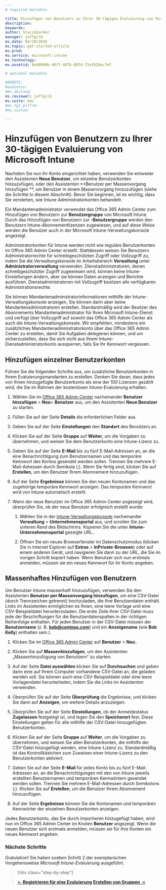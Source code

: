 ```yaml
---
# required metadata

title: Hinzufügen von Benutzern zu Ihrer 30-tägigen Evaluierung von Microsoft Intune | Microsoft Intune
description:
keywords:
author: Staciebarker
manager: jeffgilb
ms.date: 04/28/2016
ms.topic: get-started-article
ms.prod:
ms.service: microsoft-intune
ms.technology:
ms.assetid: 9e40999b-46f7-447b-8974-72af82bec7ef

# optional metadata

#ROBOTS:
#audience:
#ms.devlang:
ms.reviewer: jeffgilb
ms.suite: ems
#ms.tgt_pltfrm:
#ms.custom:

---
```


# Hinzufügen von Benutzern zu Ihrer 30-tägigen Evaluierung von Microsoft Intune
Nachdem Sie nun Ihr Konto eingerichtet haben, verwenden Sie entweder den Assistenten **Neue Benutzer**, um einzelne Benutzerkonten hinzuzufügen, oder den Assistenten **Benutzer per Massenvorgang hinzufügen **, um Benutzer in einem Massenvorgang hinzuzufügen (siehe die Schritte in diesem Abschnitt).  Bevor Sie beginnen, ist es wichtig, dass Sie verstehen, wie Intune Administratorkonten behandelt.

Ein Mandantenadministrator verwendet das Office 365 Admin Center zum Hinzufügen von Benutzern zur **Benutzergruppe** von Microsoft Intune. Durch das Hinzufügen von Benutzern zur **-Benutzergruppe** werden den Benutzern Intune-Abonnementlizenzen zugewiesen, und auf diese Weise werden die Benutzer auch in der Microsoft Intune-Verwaltungskonsole angezeigt.

Administratorkonten für Intune werden nicht wie reguläre Benutzerkonten im Office 365 Admin Center erstellt. Stattdessen weisen Sie Benutzern Administratorrechte für schreibgeschützten Zugriff oder Vollzugriff zu, indem Sie die Verwaltungskonsole im Arbeitsbereich **Verwaltung** unter **Administratorverwaltung** verwenden. Dienstadministratoren, denen schreibgeschützter Zugriff zugewiesen wird, können keine Intune-Einstellungen ändern, aber sie können Daten anzeigen und Berichte ausführen. Dienstadministratoren mit Vollzugriff besitzen alle verfügbaren Administrationsrechte.

Sie können Mandantenadministratorinformationen mithilfe der Intune-Verwaltungskonsole anzeigen, Sie können darin aber keine Mandantenadministratoren erstellen. Standardmäßig wird der Besitzer des Abonnements Mandantenadministrator für Ihren Microsoft Intune-Dienst und verfügt über Vollzugriff auf sowohl das Office 365 Admin Center als auch die Intune-Verwaltungskonsole. Wir empfehlen, mindestens ein zusätzliches Mandantenadministratorkonto über das Office 365 Admin Center zu erstellen, damit Sie Aufgaben delegieren können, und um sicherzustellen, dass Sie sich nicht aus Ihrem Intune-Dienstadministratorkonto aussperren, falls Sie Ihr Kennwort vergessen.

## Hinzufügen einzelner Benutzerkonten
Führen Sie die folgenden Schritte aus, um zusätzliche Benutzerkonten in Ihrem Evaluierungsmandanten zu erstellen. Denken Sie daran, dass jedes von Ihnen hinzugefügte Benutzerkonto als eine der 100 Lizenzen gezählt wird, die Sie im Rahmen der kostenlosen Intune-Evaluierung erhalten.

1.  Wählen Sie im [Office 365 Admin Center](http://go.microsoft.com/fwlink/p/?LinkId=698854) nacheinander **Benutzer hinzufügen** &gt; **Neu**&gt; **Benutzer** aus, um den Assistenten **Neue Benutzer** zu starten.

2.  Füllen Sie auf der Seite **Details** die erforderlichen Felder aus.

3.  Geben Sie auf der Seite **Einstellungen** den **Standort** des Benutzers an.

4.  Klicken Sie auf der Seite **Gruppe** auf **Weiter**, um die Vorgaben zu übernehmen, und weisen Sie dem Benutzerkonto eine Intune-Lizenz zu.

5.  Geben Sie auf der Seite **E-Mail** bis zu fünf E-Mail-Adressen an, an die eine Benachrichtigung zum Benutzernamen und das temporäre Kennwort des Kontos gesendet werden sollen. Trennen Sie mehrere E-Mail-Adressen durch Semikola (;). Wenn Sie fertig sind, klicken Sie auf **Erstellen**, um den Benutzer Ihrem Abonnement hinzuzufügen.

6.  Auf der Seite **Ergebnisse** können Sie den neuen Kontonamen und das zugehörige temporäre Kennwort anzeigen. Das temporäre Kennwort wird von Intune automatisch erstellt.

7.  Wenn der neue Benutzer im Office 365 Admin Center angezeigt wird, überprüfen Sie, ob der neue Benutzer erfolgreich erstellt wurde:

    1.  Wählen Sie in der [Intune-Verwaltungskonsole](https://manage.microsoft.com/) nacheinander **Verwaltung** &gt; **Unternehmensportal** aus, und scrollen Sie zum unteren Rand des Bildschirms. Kopieren Sie die unter **Intune-Unternehmensportal** gezeigte URL..

    2.  Öffnen Sie ein neues Browserfenster im Datenschutzmodus (klicken Sie in Internet Explorer auf **Extras** &gt; **InPrivate-Browsen**) oder auf einem anderen Gerät, und navigieren Sie dann zu der URL, die Sie im vorigen Schritt kopiert haben. Wenn Benutzer sich nun erstmals anmelden, müssen sie ein neues Kennwort für ihr Konto angeben.

## Massenhaftes Hinzufügen von Benutzern
Um Benutzer Intune massenhaft hinzuzufügen, verwenden Sie den Assistenten **Benutzer per Massenvorgang hinzufügen**, um eine CSV-Datei (durch Trennzeichen getrennt) hochzuladen, die Ihre Benutzerdaten enthält. Links im Assistenten ermöglichen es Ihnen, eine leere Vorlage und eine CSV-Beispieldatei herunterzuladen. Die erste Zeile Ihrer CSV-Datei muss jede der Beschriftungen für die Benutzerdatenspalten in der richtigen Reihenfolge enthalten. Für jeden Benutzer in der CSV-Datei müssen der **Benutzername** (z. B. **bob@contoso.com**) und ein **Anzeigename** (wie **Bob Kelly**) enthalten sein.).

1.  Klicken Sie im [Office 365 Admin Center](http://go.microsoft.com/fwlink/p/?LinkId=698854) auf **Benutzer** &gt; **Neu**..

2.  Klicken Sie auf **Massenhinzufügen**, um den Assistenten „Massenhinzufügung von Benutzern“ zu starten.

3.  Auf der Seite **Datei auswählen** klicken Sie auf **Durchsuchen** und geben dann eine auf Ihrem Computer vorhandene CSV-Datei an, die geladen werden soll. Sie können auch eine CSV-Beispieldatei oder eine leere Vorlagendatei herunterladen, indem Sie die Links im Assistenten verwenden.

4.  Überprüfen Sie auf der Seite **Überprüfung** die Ergebnisse, und klicken Sie dann auf **Anzeigen**, um weitere Details anzuzeigen.

5.  Überprüfen Sie auf der Seite **Einstellungen**, ob der Anmeldestatus **Zugelassen** festgelegt ist, und legen Sie den **Speicherort** fest. Diese Einstellungen gelten für alle mithilfe der CSV-Datei hinzugefügten Benutzerkonten.

6.  Klicken Sie auf der Seite **Gruppe** auf **Weiter**, um die Vorgaben zu übernehmen, und weisen Sie allen Benutzerkonten, die mithilfe der CSV-Datei hinzugefügt werden, eine Intune-Lizenz zu. Standardmäßig ist das Kontrollkästchen zum Zuweisen einer Intune-Lizenz zu den Benutzerkonten aktiviert.

7.  Geben Sie auf der Seite **E-Mail** für jedes Konto bis zu fünf E-Mail-Adressen an, an die Benachrichtigungen mit den von Intune jeweils erstellten Benutzernamen und temporären Kennwörtern gesendet werden sollen. Trennen Sie mehrere E-Mail-Adressen durch Semikolons (;). Klicken Sie auf **Erstellen**, um die Benutzer Ihrem Abonnement hinzuzufügen.

8.  Auf der Seite **Ergebnisse** können Sie die Kontonamen und temporären Kennwörter der einzelnen Benutzerkonten anzeigen.

Jedes Benutzerkonto, das Sie durch Importieren hinzugefügt haben, wird nun im Office 365 Admin Center im Knoten **Benutzer** angezeigt. Wenn die neuen Benutzer sich erstmals anmelden, müssen sie für ihre Konten ein neues Kennwort angeben.

### Nächste Schritte
Gratulation! Sie haben soeben Schritt 2 der exemplarischen Vorgehensweise *Microsoft Intune-Evaluierung* ausgeführt.

>[!div class="step-by-step"]

>[&larr; **Registrieren für eine Evaluierung**](.\get-started-with-a-30-day-trial-of-microsoft-intune-step-1.md)     [**Erstellen von Gruppen** &rarr;](.\get-started-with-a-30-day-trial-of-microsoft-intune-step-3.md)  


<!--HONumber=May16_HO1-->


